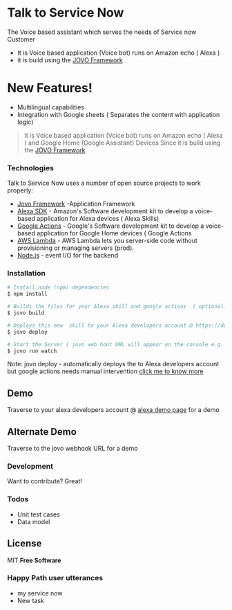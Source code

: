 # Talk to Service Now


The Voice based assistant which serves the needs of  Service now Customer 
 - It is  Voice based application (Voice bot) runs on Amazon echo ( Alexa )  
 - it is build using the  [JOVO Framework ](https://github.com/jovotech/jovo-framework-nodejs) 

# New Features!

  - Multilingual capabilities
  - Integration with Google sheets ( Separates the content with application logic)
  
> It is  Voice based application (Voice bot) 
> runs on Amazon echo ( Alexa ) and Google Home  (Google Assistant) Devices 
> Since it is build using the  [JOVO Framework ](https://www.jovo.tech/) 


### Technologies

Talk to Service Now uses a number of open source projects to work properly:

* [Jovo Framework](https://www.jovo.tech/) -Application Framework 
* [Alexa SDK](https://developer.amazon.com/alexa/console/ask?) - Amazon's Software development kit  to develop a voice-based application for Alexa devices ( Alexa Skills)
* [Google Actions](https://developers.google.com/actions) -  Google's Software development kit  to develop a voice-based application for Google Home devices ( Google Actions  
* [AWS Lambda](https://aws.amazon.com/lambda/) - AWS Lambda lets you server-side code without provisioning or managing servers (prod).
* [Node.js](https://nodejs.org/) - event I/O for the backend 

### Installation

```sh
# Install node (npm) dependencies
$ npm install

# Builds the files for your Alexa skill and google actions  ( optional:  Use this command post local changes )
$ jovo build

# Deploys this new  skill to your Alexa developers account @ https://developer.amazon.com/alexa/console/ask
$ jovo deploy

# Start the Server ( jovo web hoot URL will appear on the console e.g. https://webhook.jovo.cloud/1fdd42ff-7057-4841-a4cf-1234567890)
$ jovo run watch 
```
Note: jovo deploy -  automatically deploys the to Alexa developers account but google actions needs manual intervention [click me to know more](https://www.jovo.tech/tutorials/google-action-tutorial-nodejs)

## Demo 
Traverse to your alexa developers account @ [alexa demo page]( https://developer.amazon.com/alexa/console/ask) for a demo 

## Alternate Demo 
Traverse to the jovo webhook URL for a demo

### Development

Want to contribute? Great!

### Todos

 - Unit test cases 
 - Data model 

License
----
MIT
**Free Software**

### Happy Path user utterances

- my service now 
- New task
